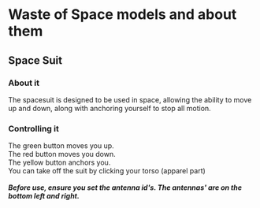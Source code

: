 <html>
<body>
<h1>Waste of Space models and about them</h1>
<h2>Space Suit</h2>
<h3>About it</h3>
The spacesuit is designed to be used in space, allowing the ability to move up and down, along with anchoring yourself to stop all motion.
<h3>Controlling it</h3>
The green button moves you up. <br>
The red button moves you down. <br>
The yellow button anchors you. <br>
You can take off the suit by clicking your torso (apparel part) <br><br>
<b><i>Before use, ensure you set the antenna id's. The antennas' are on the bottom left and right.<i></b>
